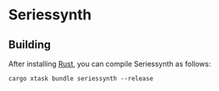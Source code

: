 # Seriessynth

## Building

After installing [Rust](https://rustup.rs/), you can compile Seriessynth as follows:

```shell
cargo xtask bundle seriessynth --release
```

